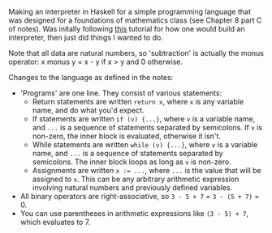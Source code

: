 Making an interpreter in Haskell for a simple programming language that was designed for a foundations of mathematics class (see Chapter 8 part C of notes). Was initally following [this](https://ruslanspivak.com/lsbasi-part1/) tutorial for how one would build an interpreter, then just did things I wanted to do.

Note that all data are natural numbers, so 'subtraction' is actually the monus operator: x monus y = x - y if x > y and 0 otherwise.

Changes to the language as defined in the notes:
- 'Programs' are one line. They consist of various statements:
  - Return statements are written `return x`, where `x` is any variable name, and do what you'd expect. 
  - If statements are written `if (v) {...}`, where `v` is a variable name, and `...` is a sequence of statements separated by semicolons. If `v` is non-zero, the inner block is evaluated, otherwise it isn't.
  - While statements are written `while (v) {...}`, where `v` is a variable name, and `...` is a sequence of statements separated by semicolons. The inner block loops as long as `v` is non-zero.
  - Assignments are written `x := ...`, where `...` is the value that will be assigned to `x`. This can be any arbitrary arithmetic expression involving natural numbers and previously defined variables.
- All binary operators are right-associative, so `3 - 5 + 7` = `3 - (5 + 7)` = 0.
- You can use parentheses in arithmetic expressions like `(3 - 5) + 7`, which evaluates to 7.
